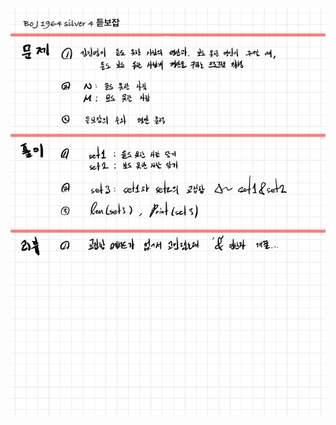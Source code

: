 ![1557E8FC-37A2-423B-946C-FBBB5169CC09.jpeg](README_assets/2c629836f84412abd7c445f3fe8cc4d41c5140ae.jpeg)


